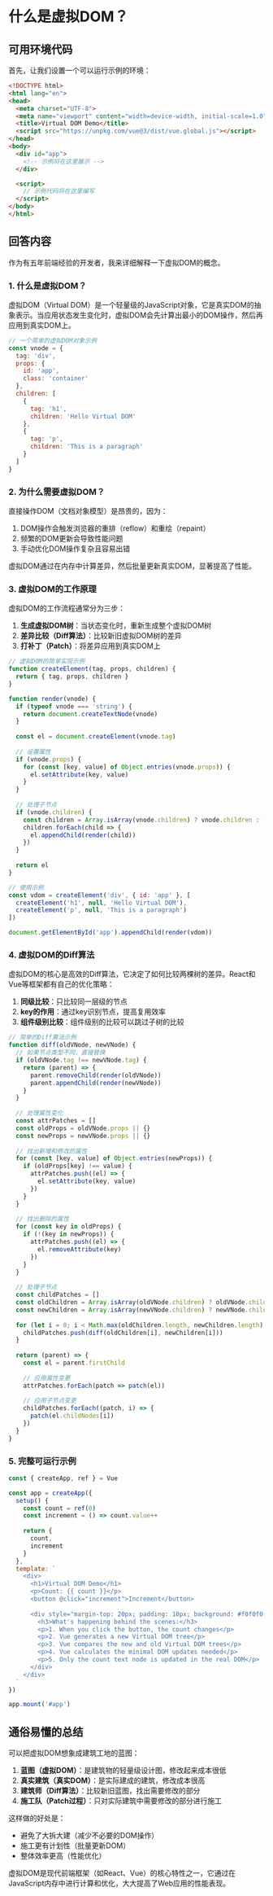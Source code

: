 # 什么是虚拟DOM？

## 可用环境代码

首先，让我们设置一个可以运行示例的环境：

```html
<!DOCTYPE html>
<html lang="en">
<head>
  <meta charset="UTF-8">
  <meta name="viewport" content="width=device-width, initial-scale=1.0">
  <title>Virtual DOM Demo</title>
  <script src="https://unpkg.com/vue@3/dist/vue.global.js"></script>
</head>
<body>
  <div id="app">
    <!-- 示例将在这里展示 -->
  </div>

  <script>
    // 示例代码将在这里编写
  </script>
</body>
</html>
```

## 回答内容

作为有五年前端经验的开发者，我来详细解释一下虚拟DOM的概念。

### 1. 什么是虚拟DOM？

虚拟DOM（Virtual DOM）是一个轻量级的JavaScript对象，它是真实DOM的抽象表示。当应用状态发生变化时，虚拟DOM会先计算出最小的DOM操作，然后再应用到真实DOM上。

```javascript
// 一个简单的虚拟DOM对象示例
const vnode = {
  tag: 'div',
  props: {
    id: 'app',
    class: 'container'
  },
  children: [
    {
      tag: 'h1',
      children: 'Hello Virtual DOM'
    },
    {
      tag: 'p',
      children: 'This is a paragraph'
    }
  ]
}
```

### 2. 为什么需要虚拟DOM？

直接操作DOM（文档对象模型）是昂贵的，因为：

1. DOM操作会触发浏览器的重排（reflow）和重绘（repaint）
2. 频繁的DOM更新会导致性能问题
3. 手动优化DOM操作复杂且容易出错

虚拟DOM通过在内存中计算差异，然后批量更新真实DOM，显著提高了性能。

### 3. 虚拟DOM的工作原理

虚拟DOM的工作流程通常分为三步：

1. **生成虚拟DOM树**：当状态变化时，重新生成整个虚拟DOM树
2. **差异比较（Diff算法）**：比较新旧虚拟DOM树的差异
3. **打补丁（Patch）**：将差异应用到真实DOM上

```javascript
// 虚拟DOM的简单实现示例
function createElement(tag, props, children) {
  return { tag, props, children }
}

function render(vnode) {
  if (typeof vnode === 'string') {
    return document.createTextNode(vnode)
  }
  
  const el = document.createElement(vnode.tag)
  
  // 设置属性
  if (vnode.props) {
    for (const [key, value] of Object.entries(vnode.props)) {
      el.setAttribute(key, value)
    }
  }
  
  // 处理子节点
  if (vnode.children) {
    const children = Array.isArray(vnode.children) ? vnode.children : [vnode.children]
    children.forEach(child => {
      el.appendChild(render(child))
    })
  }
  
  return el
}

// 使用示例
const vdom = createElement('div', { id: 'app' }, [
  createElement('h1', null, 'Hello Virtual DOM'),
  createElement('p', null, 'This is a paragraph')
])

document.getElementById('app').appendChild(render(vdom))
```

### 4. 虚拟DOM的Diff算法

虚拟DOM的核心是高效的Diff算法，它决定了如何比较两棵树的差异。React和Vue等框架都有自己的优化策略：

1. **同级比较**：只比较同一层级的节点
2. **key的作用**：通过key识别节点，提高复用效率
3. **组件级别比较**：组件级别的比较可以跳过子树的比较

```javascript
// 简单的Diff算法示例
function diff(oldVNode, newVNode) {
  // 如果节点类型不同，直接替换
  if (oldVNode.tag !== newVNode.tag) {
    return (parent) => {
      parent.removeChild(render(oldVNode))
      parent.appendChild(render(newVNode))
    }
  }
  
  // 处理属性变化
  const attrPatches = []
  const oldProps = oldVNode.props || {}
  const newProps = newVNode.props || {}
  
  // 找出新增和修改的属性
  for (const [key, value] of Object.entries(newProps)) {
    if (oldProps[key] !== value) {
      attrPatches.push((el) => {
        el.setAttribute(key, value)
      })
    }
  }
  
  // 找出删除的属性
  for (const key in oldProps) {
    if (!(key in newProps)) {
      attrPatches.push((el) => {
        el.removeAttribute(key)
      })
    }
  }
  
  // 处理子节点
  const childPatches = []
  const oldChildren = Array.isArray(oldVNode.children) ? oldVNode.children : [oldVNode.children]
  const newChildren = Array.isArray(newVNode.children) ? newVNode.children : [newVNode.children]
  
  for (let i = 0; i < Math.max(oldChildren.length, newChildren.length); i++) {
    childPatches.push(diff(oldChildren[i], newChildren[i]))
  }
  
  return (parent) => {
    const el = parent.firstChild
    
    // 应用属性变更
    attrPatches.forEach(patch => patch(el))
    
    // 应用子节点变更
    childPatches.forEach((patch, i) => {
      patch(el.childNodes[i])
    })
  }
}
```

### 5. 完整可运行示例

```javascript
const { createApp, ref } = Vue

const app = createApp({
  setup() {
    const count = ref(0)
    const increment = () => count.value++
    
    return {
      count,
      increment
    }
  },
  template: `
    <div>
      <h1>Virtual DOM Demo</h1>
      <p>Count: {{ count }}</p>
      <button @click="increment">Increment</button>
      
      <div style="margin-top: 20px; padding: 10px; background: #f0f0f0;">
        <h3>What's happening behind the scenes:</h3>
        <p>1. When you click the button, the count changes</p>
        <p>2. Vue generates a new Virtual DOM tree</p>
        <p>3. Vue compares the new and old Virtual DOM trees</p>
        <p>4. Vue calculates the minimal DOM updates needed</p>
        <p>5. Only the count text node is updated in the real DOM</p>
      </div>
    </div>
  `
})

app.mount('#app')
```

## 通俗易懂的总结

可以把虚拟DOM想象成建筑工地的蓝图：

1. **蓝图（虚拟DOM）**：是建筑物的轻量级设计图，修改起来成本很低
2. **真实建筑（真实DOM）**：是实际建成的建筑，修改成本很高
3. **建筑师（Diff算法）**：比较新旧蓝图，找出需要修改的部分
4. **施工队（Patch过程）**：只对实际建筑中需要修改的部分进行施工

这样做的好处是：
- 避免了大拆大建（减少不必要的DOM操作）
- 施工更有计划性（批量更新DOM）
- 整体效率更高（性能优化）

虚拟DOM是现代前端框架（如React、Vue）的核心特性之一，它通过在JavaScript内存中进行计算和优化，大大提高了Web应用的性能表现。
